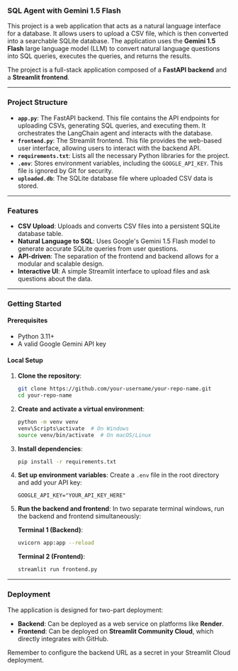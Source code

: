 ### SQL Agent with Gemini 1.5 Flash

This project is a web application that acts as a natural language interface for a database. It allows users to upload a CSV file, which is then converted into a searchable SQLite database. The application uses the **Gemini 1.5 Flash** large language model (LLM) to convert natural language questions into SQL queries, executes the queries, and returns the results.

The project is a full-stack application composed of a **FastAPI backend** and a **Streamlit frontend**.

-----

### Project Structure

  * **`app.py`**: The FastAPI backend. This file contains the API endpoints for uploading CSVs, generating SQL queries, and executing them. It orchestrates the LangChain agent and interacts with the database.
  * **`frontend.py`**: The Streamlit frontend. This file provides the web-based user interface, allowing users to interact with the backend API.
  * **`requirements.txt`**: Lists all the necessary Python libraries for the project.
  * **`.env`**: Stores environment variables, including the `GOOGLE_API_KEY`. This file is ignored by Git for security.
  * **`uploaded.db`**: The SQLite database file where uploaded CSV data is stored.

-----

### Features

  * **CSV Upload**: Uploads and converts CSV files into a persistent SQLite database table.
  * **Natural Language to SQL**: Uses Google's Gemini 1.5 Flash model to generate accurate SQLite queries from user questions.
  * **API-driven**: The separation of the frontend and backend allows for a modular and scalable design.
  * **Interactive UI**: A simple Streamlit interface to upload files and ask questions about the data.

-----

### Getting Started

#### Prerequisites

  * Python 3.11+
  * A valid Google Gemini API key

#### Local Setup

1.  **Clone the repository**:

    ```bash
    git clone https://github.com/your-username/your-repo-name.git
    cd your-repo-name
    ```

2.  **Create and activate a virtual environment**:

    ```bash
    python -m venv venv
    venv\Scripts\activate  # On Windows
    source venv/bin/activate  # On macOS/Linux
    ```

3.  **Install dependencies**:

    ```bash
    pip install -r requirements.txt
    ```

4.  **Set up environment variables**:
    Create a `.env` file in the root directory and add your API key:

    ```
    GOOGLE_API_KEY="YOUR_API_KEY_HERE"
    ```

5.  **Run the backend and frontend**:
    In two separate terminal windows, run the backend and frontend simultaneously:

    **Terminal 1 (Backend)**:

    ```bash
    uvicorn app:app --reload
    ```

    **Terminal 2 (Frontend)**:

    ```bash
    streamlit run frontend.py
    ```

-----

### Deployment

The application is designed for two-part deployment:

  * **Backend**: Can be deployed as a web service on platforms like **Render**.
  * **Frontend**: Can be deployed on **Streamlit Community Cloud**, which directly integrates with GitHub.

Remember to configure the backend URL as a secret in your Streamlit Cloud deployment.

